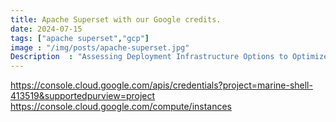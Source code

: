 ```yaml
---
title: Apache Superset with our Google credits.
date: 2024-07-15
tags: ["apache superset","gcp"]
image : "/img/posts/apache-superset.jpg"
Description  : "Assessing Deployment Infrastructure Options to Optimize Expenditure and Empower Innovation in a Startup Environment."
---
```

https://console.cloud.google.com/apis/credentials?project=marine-shell-413519&supportedpurview=project
https://console.cloud.google.com/compute/instances
